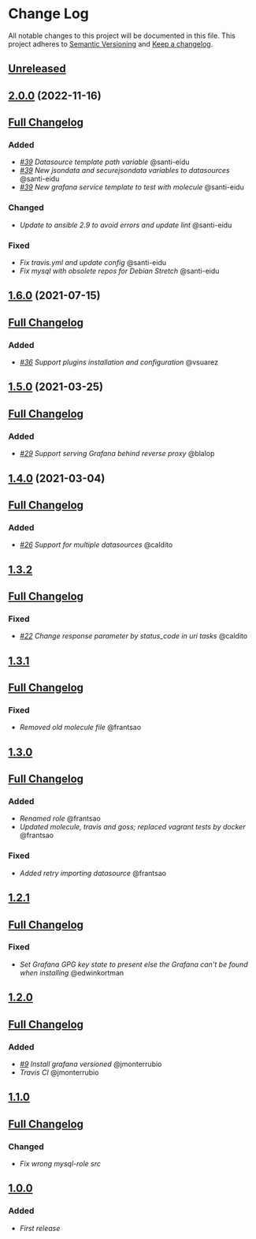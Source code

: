 # Change Log
All notable changes to this project will be documented in this file.
This project adheres to [Semantic Versioning](http://semver.org/) and [Keep a changelog](https://github.com/olivierlacan/keep-a-changelog).

## [Unreleased](https://github.com/idealista/grafana-role/tree/develop)

## [2.0.0](https://github.com/idealista/grafana_role/tree/2.0.0) (2022-11-16)
## [Full Changelog](https://github.com/idealista/grafana_role/compare/1.6.0...2.0.0)
### Added
- *[#39](https://github.com/idealista/grafana_role/issues/39) Datasource template path variable* @santi-eidu
- *[#39](https://github.com/idealista/grafana_role/issues/39) New jsondata and securejsondata variables to datasources* @santi-eidu
- *[#39](https://github.com/idealista/grafana_role/issues/39) New grafana service template to test with molecule* @santi-eidu
### Changed
- *Update to ansible 2.9 to avoid errors and update lint* @santi-eidu
### Fixed
- *Fix travis.yml and update config* @santi-eidu
- *Fix mysql with obsolete repos for Debian Stretch* @santi-eidu



## [1.6.0](https://github.com/idealista/grafana_role/tree/1.5.0) (2021-07-15)
## [Full Changelog](https://github.com/idealista/grafana_role/compare/1.5.0...1.6.0)
### Added
- *[#36](https://github.com/idealista/grafana_role/issues/36) Support plugins installation and configuration* @vsuarez

## [1.5.0](https://github.com/idealista/grafana_role/tree/1.5.0) (2021-03-25)
## [Full Changelog](https://github.com/idealista/grafana_role/compare/1.4.0...1.5.0)
### Added
- *[#29](https://github.com/idealista/grafana_role/issues/29) Support serving Grafana behind reverse proxy* @blalop

## [1.4.0](https://github.com/idealista/grafana_role/tree/1.4.0) (2021-03-04)
## [Full Changelog](https://github.com/idealista/grafana_role/compare/1.3.2...1.4.0)
### Added
- *[#26](https://github.com/idealista/grafana_role/issues/26) Support for multiple datasources* @caldito

## [1.3.2](https://github.com/idealista/grafana_role/tree/1.3.2)
## [Full Changelog](https://github.com/idealista/grafana_role/compare/1.3.1...1.3.2)
### Fixed
- *[#22](https://github.com/idealista/grafana_role/issues/22) Change response parameter by status_code in uri tasks* @caldito

## [1.3.1](https://github.com/idealista/grafana_role/tree/1.3.1)
## [Full Changelog](https://github.com/idealista/grafana_role/compare/1.3.0...1.3.1)
### Fixed
- *Removed old molecule file* @frantsao

## [1.3.0](https://github.com/idealista/grafana_role/tree/1.3.0)
## [Full Changelog](https://github.com/idealista/grafana_role/compare/1.2.1...1.3.0)
### Added
- *Renamed role* @frantsao
- *Updated molecule, travis and goss; replaced vagrant tests by docker* @frantsao
### Fixed
- *Added retry importing datasource* @frantsao

## [1.2.1](https://github.com/idealista/grafana_role/tree/1.2.1)
## [Full Changelog](https://github.com/idealista/grafana_role/compare/1.2.0...1.2.1)
### Fixed
- *Set Grafana GPG key state to present else the Grafana can't be found when installing* @edwinkortman

## [1.2.0](https://github.com/idealista/grafana_role/tree/1.2.0)
## [Full Changelog](https://github.com/idealista/grafana_role/compare/1.1.0...1.2.0)
### Added
- *[#9](https://github.com/idealista/grafana_role/issues/9) Install grafana versioned* @jmonterrubio
- *Travis CI* @jmonterrubio

## [1.1.0](https://github.com/idealista/grafana_role/tree/1.1.0)
## [Full Changelog](https://github.com/idealista/grafana_role/compare/1.0.0...1.1.0)
### Changed
- *Fix wrong mysql-role src*

## [1.0.0](https://github.com/idealista/grafana_role/tree/1.0.0)
### Added
- *First release*
